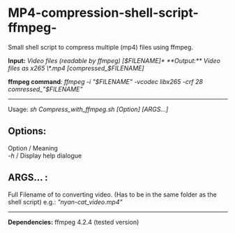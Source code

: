 # MP4-compression-shell-script-ffmpeg-
Small shell script to compress multiple (mp4) files using ffmpeg.

**Input:**  *Video files (readable by ffmpeg) [$FILENAME]*
**Output:** Video files as x265 \*.mp4 [compressed_$FILENAME]*

**ffmpeg command**:  *ffmpeg -i \"\$FILENAME\" -vcodec libx265 -crf 28 comressed_\"\$FILENAME\"*

  ________________________________________

Usage: *sh Compress_with_ffmpeg.sh [Option] [ARGS...]*
  
**Options:**
  ----------------------------------------
   Option / Meaning                   
     *-h*   / Display help dialogue     


**ARGS... :**
  ----------------------------------------
  Full Filename of to converting video. (Has to be in the same folder as the shell script)
    e.g.: *"nyan-cat_video.mp4"*

  ________________________________________
  
**Dependencies:**
  ffmpeg 4.2.4 (tested version)

